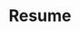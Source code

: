 ﻿---
layout: page
title: Resume
description: Resume
keywords: Resume, resume, CV
comments: false
menu: resume
permalink: /resume/
---

